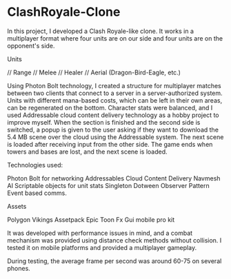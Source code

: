 # ClashRoyale-Clone
In this project, I developed a Clash Royale-like clone. It works in a multiplayer format where four units are on our side and four units are on the opponent's side.

 Units

// Range
// Melee
// Healer
// Aerial (Dragon-Bird-Eagle, etc.)

Using Photon Bolt technology, I created a structure for multiplayer matches between two clients that connect to a server in a server-authorized system. 
Units with different mana-based costs, which can be left in their own areas, can be regenerated on the bottom. Character stats were balanced,
and I used Addressable cloud content delivery technology as a hobby project to improve myself. When the section is finished and the second side is switched,
a popup is given to the user asking if they want to download the 5.4 MB scene over the cloud using the Addressable system. 
The next scene is loaded after receiving input from the other side. The game ends when towers and bases are lost, and the next scene is loaded.

Technologies used:

Photon Bolt for networking
Addressables Cloud Content Delivery
Navmesh AI
Scriptable objects for unit stats
Singleton
Dotween
Observer Pattern
Event based comms.

Assets

Polygon Vikings Assetpack
Epic Toon Fx
Gui mobile pro kit

It was developed with performance issues in mind, and a combat mechanism was provided using distance check methods without collision.
I tested it on mobile platforms and provided a multiplayer gameplay.

During testing, the average frame per second was around 60-75 on several phones.
